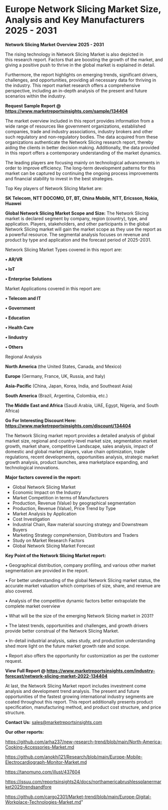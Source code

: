 # Europe Network Slicing Market Size, Analysis and Key Manufacturers 2025 - 2031

<Strong> Network Slicing Market Overview 2025 - 2031</strong>

The rising technology in Network Slicing Market is also depicted in this research report. Factors that are boosting the growth of the market, and giving a positive push to thrive in the global market is explained in detail.

Furthermore, the report highlights on emerging trends, significant drivers, challenges, and opportunities, providing all necessary data for thriving in the industry. This report market research offers a comprehensive perspective, including an in-depth analysis of the present and future scenarios within the industry.

<strong>Request Sample Report @ <a href=https://www.marketreportsinsights.com/sample/134404>https://www.marketreportsinsights.com/sample/134404</a></strong>

The market overview included in this report provides information from a wide range of resources like government organizations, established companies, trade and industry associations, industry brokers and other such regulatory and non-regulatory bodies. The data acquired from these organizations authenticate the Network Slicing research report, thereby aiding the clients in better decision making. Additionally, the data provided in this report offers a contemporary understanding of the market dynamics.

The leading players are focusing mainly on technological advancements in order to improve efficiency. The long-term development patterns for this market can be captured by continuing the ongoing process improvements and financial stability to invest in the best strategies.

Top Key players of Network Slicing Market are:

<strong>SK Telecom, NTT DOCOMO, DT, BT, China Mobile, NTT, Ericsson, Nokia, Huawei</strong>

<strong><b>Global Network Slicing Market Scope and Size:</b></strong>
The Network Slicing market is declared segment by company, region (country), type, and application. Players, stakeholders, and other participants in the global Network Slicing market will gain the market scope as they use the report as a powerful resource. The segmental analysis focuses on revenue and product by type and application and the forecast period of 2025-2031.

Network Slicing Market Types covered in this report are:

<strong>• AR/VR

• IoT

• Enterprise Solutions</strong>

Market Applications covered in this report are:

<strong>• Telecom and IT

• Government

• Education

• Health Care

• Iindustry

• Others</strong> 

Regional Analysis

<strong>North America</strong> (the United States, Canada, and Mexico)

<strong>Europe</strong> (Germany, France, UK, Russia, and Italy)

<strong>Asia-Pacific</strong> (China, Japan, Korea, India, and Southeast Asia)

<strong>South America</strong> (Brazil, Argentina, Colombia, etc.)

<strong>The Middle East and Africa</strong> (Saudi Arabia, UAE, Egypt, Nigeria, and South Africa)

<strong>Go For Interesting Discount Here: <a href=https://www.marketreportsinsights.com/discount/134404>https://www.marketreportsinsights.com/discount/134404</a></strong>

The Network Slicing market report provides a detailed analysis of global market size, regional and country-level market size, segmentation market growth, market share, competitive Landscape, sales analysis, impact of domestic and global market players, value chain optimization, trade regulations, recent developments, opportunities analysis, strategic market growth analysis, product launches, area marketplace expanding, and technological innovations.

<strong><b>Major factors covered in the report:</b></strong>
<ul>
  <li>Global Network Slicing Market </li>
  <li>Economic Impact on the Industry</li>
  <li>Market Competition in terms of Manufacturers</li>
  <li>Production, Revenue (Value) by geographical segmentation</li>
  <li>Production, Revenue (Value), Price Trend by Type</li>
  <li>Market Analysis by Application</li>
  <li>Cost Investigation</li>
  <li>Industrial Chain, Raw material sourcing strategy and Downstream Buyers</li>
  <li>Marketing Strategy comprehension, Distributors and Traders</li>
  <li>Study on Market Research Factors</li>
  <li>Global Network Slicing Market Forecast</li>
</ul>

<strong><b>Key Point of the Network Slicing Market report:</b></strong>

• Geographical distribution, company profiling, and various other market segmentation are provided in the report.

• For better understanding of the global Network Slicing market status, the accurate market valuation which comprises of size, share, and revenue are also covered.

• Analysis of the competitive dynamic factors better extrapolate the complete market overview

• What will be the size of the emerging Network Slicing market in 2031?

• The latest trends, opportunities and challenges, and growth drivers provide better construal of the Network Slicing Market.

• In-detail industrial analysis, sales study, and production understanding shed more light on the future market growth rate and scope.

• Report also offers the opportunity for customization as per the customer request.

<strong><b>View Full Report @ <a href=https://www.marketreportsinsights.com/industry-forecast/network-slicing-market-2022-134404>https://www.marketreportsinsights.com/industry-forecast/network-slicing-market-2022-134404</a></b></strong>


At last, the Network Slicing Market report includes investment come analysis and development trend analysis. The present and future opportunities of the fastest growing international industry segments are coated throughout this report. This report additionally presents product specification, manufacturing method, and product cost structure, and price structure.

<strong>Contact Us:</strong>
sales@marketreportsinsights.com

<strong>Our other reports:</strong>

<a href=https://github.com/arha237/new-research-trend/blob/main/North-America-Cooking-Accessories-Market.md>https://github.com/arha237/new-research-trend/blob/main/North-America-Cooking-Accessories-Market.md</a>

<a href=https://github.com/anokhi121/Research/blob/main/Europe-Mobile-Electrocardiograph-Monitor-Market.md>https://github.com/anokhi121/Research/blob/main/Europe-Mobile-Electrocardiograph-Monitor-Market.md</a>

<a href=https://tanomuno.com/illust/437604>https://tanomuno.com/illust/437604</a>

<a href=https://issuu.com/reportsinsights24/docs/northamericabrushlessplanermarket2025trendsandfore>https://issuu.com/reportsinsights24/docs/northamericabrushlessplanermarket2025trendsandfore</a>

<a href=https://github.com/cargo2301/Market-trend/blob/main/Europe-Digital-Workplace-Technologies-Market.md>https://github.com/cargo2301/Market-trend/blob/main/Europe-Digital-Workplace-Technologies-Market.md</a>"
